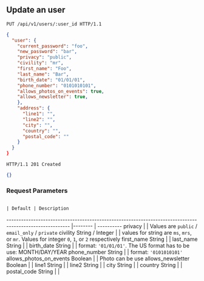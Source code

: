 ## Update an user

```http
PUT /api/v1/users/:user_id HTTP/1.1
```

```json
{
  "user": {
    "current_password": "foo",
    "new_password": "bar",
    "privacy": "public",
    "civility": "mr",             
    "first_name": "Foo",             
    "last_name": "Bar",              
    "birth_date": "01/01/01",             
    "phone_number": "0101010101",           
    "allows_photos_on_events": true,
    "allows_newsletter": true,
    },
    "address": {
      "line1": "",
      "line2": "",
      "city": "",
      "country": "",
      "postal_code": ""
    }
  }
}
```

```http
HTTP/1.1 201 Created
```

```json
{}
```

### Request Parameters
                                                                                                         | Default | Description
-------------------------------------------------------------------------------------------------------- |-------- | ----------
privacy | | Values are `public` / `email_only` / `private`
civility                         <span class="details">String / Integer</span>                           |         | values for string are `ms`, `mrs`, or `mr`. Values for integer `0`, `1`, or `2` respectively
first_name                       <span class="details">String</span>                                     |         |
last_name                        <span class="details">String</span>                                     |         |
birth_date                       <span class="details">String</span>                                     |         | format: `'01/01/01'`. The US format has to be use: MONTH/DAY/YEAR
phone_number                     <span class="details">String</span>                                     |         | format: `'0101010101'`
allows_photos_on_events          <span class="details">Boolean</span>                                    |         | Photo can be use
allows_newsletter                <span class="details">Boolean</span>                                    |         |
line1                            <span class="details">String</span>                                     |         |
line2                            <span class="details">String</span>                                     |         |
city                             <span class="details">String</span>                                     |         |
country                          <span class="details">String</span>                                     |         |
postal_code                      <span class="details">String</span>                                     |         |
